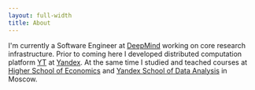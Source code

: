 ```yaml
---
layout: full-width
title: About
---
```


I'm currently a Software Engineer at [DeepMind](https://deepmind.com) working on core research
infrastructure.
Prior to coming here I developed distributed computation
platform [YT](https://habrahabr.ru/company/yandex/blog/311104/) at [Yandex](https://yandex.com/).
At the same time I studied and teached courses at
[Higher School of Economics](https://www.hse.ru/en)
and [Yandex School of Data Analysis](https://yandexdataschool.com/) in Moscow.

